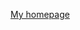 <!-- Name: User/MarcinSzkudlarek -->
<!-- Version: 2 -->
<!-- Last-Modified: 2005/11/15 13:26:07 -->
<!-- Author: werner -->

[My homepage](http://marcin.szkudlarek.pl)
